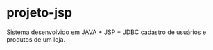 # projeto-jsp
Sistema desenvolvido em JAVA + JSP + JDBC cadastro de usuários e produtos de um loja.
